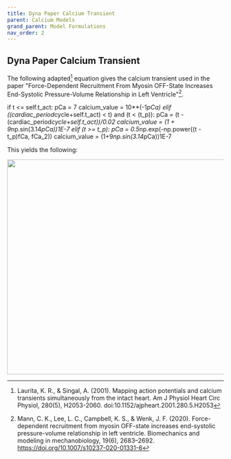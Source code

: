 ```yaml
---
title: Dyna Paper Calcium Transient
parent: Calcium Models
grand_parent: Model Formulations
nav_order: 2
---
```

Dyna Paper Calcium Transient
----------------------------
The following adapted[^1] equation gives the calcium transient used in the paper "Force-Dependent Recruitment From Myosin OFF-State Increases End-Systolic
Pressure-Volume Relationship in Left Ventricle"[^2].

if t <= self.t_act:
          pCa = 7
          calcium_value = 10**(-1*pCa)
elif ((cardiac_period*cycle+self.t_act) < t) and (t < (t_p)):
          pCa = (t - (cardiac_period*cycle+self.t_act))/0.02
          calcium_value = (1 + 9*np.sin(3.14*pCa))1E-7
elif (t >= t_p):
          pCa = 0.5*np.exp(-np.power((t - t_p)fCa, fCa_2))
          calcium_value = (1+9*np.sin(3.14*pCa))1E-7

This yields the following:

<img src="https://github.com/mmoth-kurtis/MMotH-Vent/blob/master/docs/pages/getting_started/running_a_simulation/cell_isometric_demo_page/f0_cell_isometric_demo_2.png?raw=true" width="800" height="500">

[^1]: Laurita, K. R., & Singal, A. (2001). Mapping action potentials and calcium transients simultaneously from the intact heart.
Am J Physiol Heart Circ Physiol, 280(5), H2053-2060. doi:10.1152/ajpheart.2001.280.5.H2053
[^2]: Mann, C. K., Lee, L. C., Campbell, K. S., & Wenk, J. F. (2020). Force-dependent recruitment from myosin OFF-state increases end-systolic pressure-volume relationship in left ventricle. Biomechanics and modeling in mechanobiology, 19(6), 2683–2692. https://doi.org/10.1007/s10237-020-01331-6
